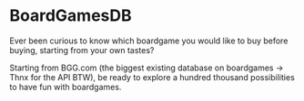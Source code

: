 # BoardGamesDB
Ever been curious to know which boardgame you would like to buy before buying, starting from your own tastes?

Starting from BGG.com (the biggest existing database on boardgames -> Thnx for the API BTW), be ready to explore a hundred thousand possibilities to have fun with boardgames.
